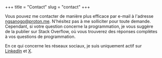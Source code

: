 +++
title = "Contact"
slug = "contact"
+++

Vous pouvez me contacter de manière plus efficace par e-mail à l'adresse [ngsanogo@proton.me](ngsanogo@proton.me). N'hésitez pas à me solliciter pour toute demande. Cependant, si votre question concerne la programmation, je vous suggère de la publier sur Stack Overflow, où vous trouverez des réponses complètes à vos questions de programmation.

En ce qui concerne les réseaux sociaux, je suis uniquement actif sur [LinkedIn](https://www.linkedin.com/in/ngsanogo/)  et [X](https://twitter.com/ngsanogo).